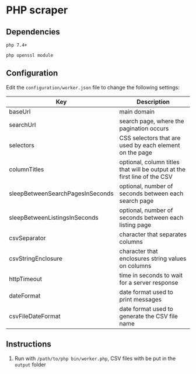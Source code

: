 # PHP scraper

## Dependencies

`php 7.4+`

`php openssl module`

## Configuration

Edit the `configuration/worker.json` file to change the following settings:

| Key | Description |
| ----------- | ----------- |
| baseUrl | main domain |
| searchUrl | search page, where the pagination occurs |
| selectors | CSS selectors that are used by each element on the page |
| columnTitles | optional, column titles that will be output at the first line of the CSV |
| sleepBetweenSearchPagesInSeconds | optional, number of seconds between each search page |
| sleepBetweenListingsInSeconds | optional, number of seconds between each listing page |
| csvSeparator | character that separates columns |
| csvStringEnclosure | character that enclosures string values on columns |
| httpTimeout | time in seconds to wait for a server response |
| dateFormat | date format used to print messages |
| csvFileDateFormat | date format used to generate the CSV file name |


## Instructions

1. Run with `/path/to/php bin/worker.php`, CSV files with be put in the `output` folder